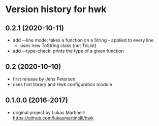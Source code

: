 # Version history for hwk

## 0.2.1 (2020-10-11)
- add --line mode: takes a function on a String - applied to every line
  - uses new ToString class (not ToList)
- add --type-check: prints the type of a given function

## 0.2 (2020-10-10)
- first release by Jens Petersen
- uses hint library and Hwk configuration module

## 0.1.0.0 (2016-2017)
- original project by Lukas Martinelli
  https://github.com/lukasmartinelli/hwk
